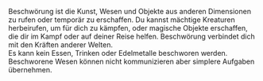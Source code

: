 Beschwörung ist die Kunst, Wesen und Objekte aus anderen Dimensionen zu rufen oder temporär zu erschaffen. Du kannst mächtige Kreaturen herbeirufen, um für dich zu kämpfen, oder magische Objekte erschaffen, die dir im Kampf oder auf deiner Reise helfen. Beschwörung verbindet dich mit den Kräften anderer Welten.    
Es kann kein Essen, Trinken oder Edelmetalle beschworen werden. Beschworene Wesen können nicht kommunizieren aber simplere Aufgaben übernehmen.